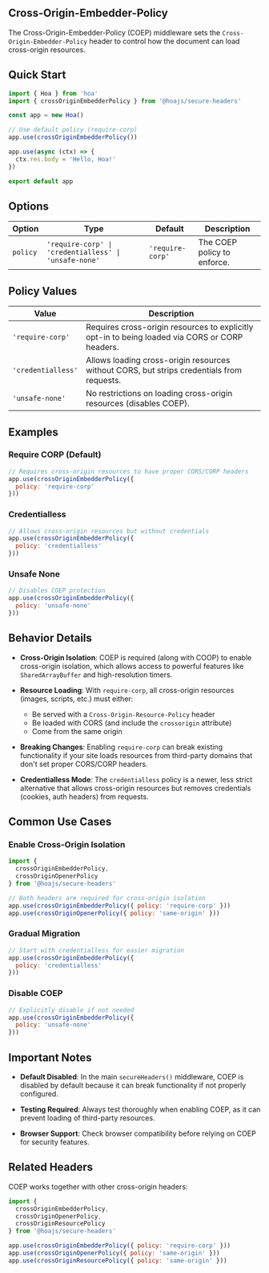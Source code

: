 ## Cross-Origin-Embedder-Policy

The Cross-Origin-Embedder-Policy (COEP) middleware sets the `Cross-Origin-Embedder-Policy` header to control how the document can load cross-origin resources.

## Quick Start

```js
import { Hoa } from 'hoa'
import { crossOriginEmbedderPolicy } from '@hoajs/secure-headers'

const app = new Hoa()

// Use default policy (require-corp)
app.use(crossOriginEmbedderPolicy())

app.use(async (ctx) => {
  ctx.res.body = 'Hello, Hoa!'
})

export default app
```

## Options

| Option | Type | Default | Description |
| --- | --- | --- | --- |
| `policy` | `'require-corp' \| 'credentialless' \| 'unsafe-none'` | `'require-corp'` | The COEP policy to enforce. |

## Policy Values

| Value | Description |
| --- | --- |
| `'require-corp'` | Requires cross-origin resources to explicitly opt-in to being loaded via CORS or CORP headers. |
| `'credentialless'` | Allows loading cross-origin resources without CORS, but strips credentials from requests. |
| `'unsafe-none'` | No restrictions on loading cross-origin resources (disables COEP). |

## Examples

### Require CORP (Default)

```js
// Requires cross-origin resources to have proper CORS/CORP headers
app.use(crossOriginEmbedderPolicy({
  policy: 'require-corp'
}))
```

### Credentialless

```js
// Allows cross-origin resources but without credentials
app.use(crossOriginEmbedderPolicy({
  policy: 'credentialless'
}))
```

### Unsafe None

```js
// Disables COEP protection
app.use(crossOriginEmbedderPolicy({
  policy: 'unsafe-none'
}))
```

## Behavior Details

- **Cross-Origin Isolation**: COEP is required (along with COOP) to enable cross-origin isolation, which allows access to powerful features like `SharedArrayBuffer` and high-resolution timers.

- **Resource Loading**: With `require-corp`, all cross-origin resources (images, scripts, etc.) must either:
  - Be served with a `Cross-Origin-Resource-Policy` header
  - Be loaded with CORS (and include the `crossorigin` attribute)
  - Come from the same origin

- **Breaking Changes**: Enabling `require-corp` can break existing functionality if your site loads resources from third-party domains that don't set proper CORS/CORP headers.

- **Credentialless Mode**: The `credentialless` policy is a newer, less strict alternative that allows cross-origin resources but removes credentials (cookies, auth headers) from requests.

## Common Use Cases

### Enable Cross-Origin Isolation

```js
import { 
  crossOriginEmbedderPolicy, 
  crossOriginOpenerPolicy 
} from '@hoajs/secure-headers'

// Both headers are required for cross-origin isolation
app.use(crossOriginEmbedderPolicy({ policy: 'require-corp' }))
app.use(crossOriginOpenerPolicy({ policy: 'same-origin' }))
```

### Gradual Migration

```js
// Start with credentialless for easier migration
app.use(crossOriginEmbedderPolicy({
  policy: 'credentialless'
}))
```

### Disable COEP

```js
// Explicitly disable if not needed
app.use(crossOriginEmbedderPolicy({
  policy: 'unsafe-none'
}))
```

## Important Notes

- **Default Disabled**: In the main `secureHeaders()` middleware, COEP is disabled by default because it can break functionality if not properly configured.

- **Testing Required**: Always test thoroughly when enabling COEP, as it can prevent loading of third-party resources.

- **Browser Support**: Check browser compatibility before relying on COEP for security features.

## Related Headers

COEP works together with other cross-origin headers:

```js
import { 
  crossOriginEmbedderPolicy,
  crossOriginOpenerPolicy,
  crossOriginResourcePolicy
} from '@hoajs/secure-headers'

app.use(crossOriginEmbedderPolicy({ policy: 'require-corp' }))
app.use(crossOriginOpenerPolicy({ policy: 'same-origin' }))
app.use(crossOriginResourcePolicy({ policy: 'same-origin' }))
```

